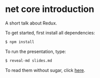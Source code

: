 # net core introduction
A short talk about Redux.

To get started, first install all dependencies:
```bash
$ npm install
```

To run the presentation, type:
```bash
$ reveal-md slides.md
```

To read them without sugar, click [here](slides.md).
